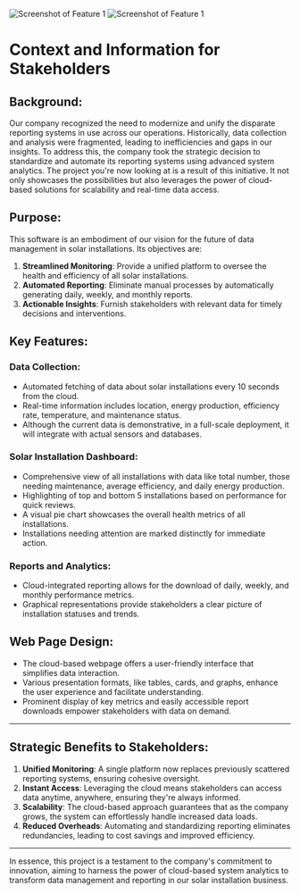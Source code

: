 ![Screenshot of Feature 1](https://github.com/yannisyoussef/solar_data_dashboard/assets/83138959/3865a6ed-3c83-48b1-86f6-9cb9f7afb91b)
![Screenshot of Feature 1](https://github.com/yannisyoussef/solar_data_dashboard/assets/83138959/060b35d1-a7ec-4705-8377-1b461b9c1261)
# Context and Information for Stakeholders

## Background:
Our company recognized the need to modernize and unify the disparate reporting systems in use across our operations. Historically, data collection and analysis were fragmented, leading to inefficiencies and gaps in our insights. To address this, the company took the strategic decision to standardize and automate its reporting systems using advanced system analytics. The project you're now looking at is a result of this initiative. It not only showcases the possibilities but also leverages the power of cloud-based solutions for scalability and real-time data access.

## Purpose:
This software is an embodiment of our vision for the future of data management in solar installations. Its objectives are:
1. **Streamlined Monitoring**: Provide a unified platform to oversee the health and efficiency of all solar installations.
2. **Automated Reporting**: Eliminate manual processes by automatically generating daily, weekly, and monthly reports.
3. **Actionable Insights**: Furnish stakeholders with relevant data for timely decisions and interventions.

## Key Features:

### Data Collection:
   - Automated fetching of data about solar installations every 10 seconds from the cloud.
   - Real-time information includes location, energy production, efficiency rate, temperature, and maintenance status.
   - Although the current data is demonstrative, in a full-scale deployment, it will integrate with actual sensors and databases.

### Solar Installation Dashboard:
   - Comprehensive view of all installations with data like total number, those needing maintenance, average efficiency, and daily energy production.
   - Highlighting of top and bottom 5 installations based on performance for quick reviews.
   - A visual pie chart showcases the overall health metrics of all installations.
   - Installations needing attention are marked distinctly for immediate action.

### Reports and Analytics:
   - Cloud-integrated reporting allows for the download of daily, weekly, and monthly performance metrics.
   - Graphical representations provide stakeholders a clear picture of installation statuses and trends.

## Web Page Design:
- The cloud-based webpage offers a user-friendly interface that simplifies data interaction.
- Various presentation formats, like tables, cards, and graphs, enhance the user experience and facilitate understanding.
- Prominent display of key metrics and easily accessible report downloads empower stakeholders with data on demand.

---

## Strategic Benefits to Stakeholders:

1. **Unified Monitoring**: A single platform now replaces previously scattered reporting systems, ensuring cohesive oversight.
2. **Instant Access**: Leveraging the cloud means stakeholders can access data anytime, anywhere, ensuring they're always informed.
3. **Scalability**: The cloud-based approach guarantees that as the company grows, the system can effortlessly handle increased data loads.
4. **Reduced Overheads**: Automating and standardizing reporting eliminates redundancies, leading to cost savings and improved efficiency.

---

In essence, this project is a testament to the company's commitment to innovation, aiming to harness the power of cloud-based system analytics to transform data management and reporting in our solar installation business.
